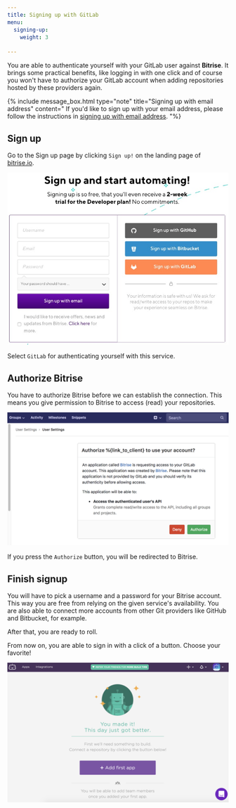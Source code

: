```yaml
---
title: Signing up with GitLab
menu:
  signing-up:
    weight: 3

---
```

You are able to authenticate yourself with your GitLab user against **Bitrise**. It brings some practical benefits, like logging in with one click and of course you won't have to authorize your GitLab account when adding repositories hosted by these providers again.

{% include message_box.html type="note" title="Signing up with email address" content=" If you'd like to sign up with your email address, please follow the instructions in [signing up with email address](/getting-started/signing-up/signing-up-with-email). "%}

## Sign up

Go to the Sign up page by clicking `Sign up!` on the landing page of [bitrise.io](https://bitrise.io).

![](/img/sign-up.jpg)

Select `GitLab` for authenticating yourself with this service.

## Authorize Bitrise

You have to authorize Bitrise before we can establish the connection. This means you give permission to Bitrise to access (read) your repositories.

![Screenshot](/img/signing-up/gitlab_authorization.png)

If you press the `Authorize` button, you will be redirected to Bitrise.

## Finish signup

You will have to pick a username and a password for your Bitrise account. This way you are free from relying on the given service's availability. You are also able to connect more accounts from other Git providers like GitHub and Bitbucket, for example.

After that, you are ready to roll.

From now on, you are able to sign in with a click of a button. Choose your favorite!

![Screenshot](/img/signing-up/signup_success.png)